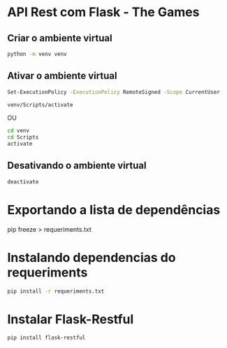 # API Rest com Flask - The Games

## Criar o ambiente virtual
```bash
python -m venv venv
```

## Ativar o ambiente virtual
```bash
Set-ExecutionPolicy -ExecutionPolicy RemoteSigned -Scope CurrentUser
```

```bash
venv/Scripts/activate
```
OU
```bash
cd venv
cd Scripts
activate
```

## Desativando o ambiente virtual
```bash
deactivate
```

# Exportando a lista de dependências
pip freeze > requeriments.txt

# Instalando dependencias do requeriments
```bash
pip install -r requeriments.txt
```

# Instalar Flask-Restful
```bash
pip install flask-restful
```